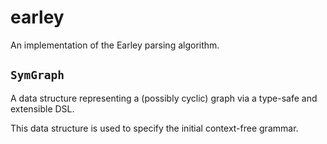 # earley

An implementation of the Earley parsing algorithm.

## `SymGraph`
A data structure representing a (possibly cyclic) graph via a type-safe and extensible DSL.

This data structure is used to specify the initial context-free grammar.